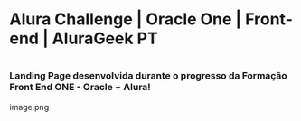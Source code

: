<h1>Alura Challenge | Oracle One | Front-end | AluraGeek PT<h1>

<h3>Landing Page desenvolvida durante o progresso da Formação Front End ONE - Oracle + Alura!</h3>

image.png

